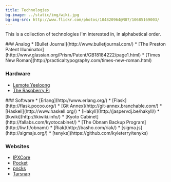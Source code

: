 ```yaml
---
title: Technologies
bg-image: ../static/img/wiki.jpg
bg-img-src: http://www.flickr.com/photos/104820964@N07/10685169003/
---
```


This is a collection of technologies I'm interested in, in alphabetical order.

<div class="col-6-12">
### Analog
* [Bullet Journal](http://www.bulletjournal.com/)
* [The Preston Patent Illuminator](http://www.glassian.org/Prism/Patent/GB18184222/page1.html)
* [Times New Roman](http://practicaltypography.com/times-new-roman.html)

### Hardware
* [Lemote Yeeloong](http://www.lemote.com/en/products/Notebook/2010/0310/112.html)
* [The Raspberry Pi](http://www.raspberrypi.org/)
</div>

<div class="col-6-12">
### Software
* [Erlang](http://www.erlang.org/)
* [Flask](http://flask.pocoo.org/)
* [Git Annex](http://git-annex.branchable.com/)
* [Haskell](http://www.haskell.org/)
* [Hakyll](http://jaspervdj.be/hakyll/)
* [Ikwiki](http://ikiwiki.info/)
* [Kyoto Cabinet](http://fallabs.com/kyotocabinet/)
* [The Obnam Backup Program](http://liw.fi/obnam/)
* [Riak](http://basho.com/riak/)
* [sigma.js](http://sigmajs.org/)
* [tenyks](https://github.com/kyleterry/tenyks)

### Websites
* [IPXCore](https://ipxcore.com/)
* [Pocket](http://getpocket.com/)
* [pncks](http://stream.pncks.com/)
* [Tarsnap](http://www.tarsnap.com/)
</div>
